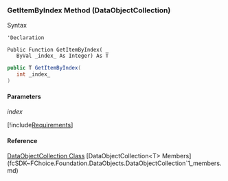 ﻿### GetItemByIndex Method (DataObjectCollection<T>)

Syntax

```vbnet
'Declaration

Public Function GetItemByIndex( _
   ByVal _index_ As Integer) As T
```

```csharp
public T GetItemByIndex( 
   int _index_
)
```

#### Parameters

_index_

[!include[Requirements](../partials/requirements.md)]

#### Reference

[DataObjectCollection<T> Class](fcSDK~FChoice.Foundation.DataObjects.DataObjectCollection`1.md)  
[DataObjectCollection<T> Members](fcSDK~FChoice.Foundation.DataObjects.DataObjectCollection`1_members.md)